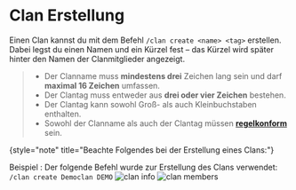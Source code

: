 # Clan Erstellung

Einen Clan kannst du mit dem Befehl `/clan create <name> <tag>` erstellen.
Dabei legst du einen Namen und ein Kürzel fest – das Kürzel wird später hinter den Namen der
Clanmitglieder angezeigt.

> - Der Clanname muss **mindestens drei** Zeichen lang sein und darf **maximal 16 Zeichen**
    umfassen.
> - Der Clantag muss entweder aus **drei oder vier Zeichen** bestehen.
> - Der Clantag kann sowohl Groß- als auch Kleinbuchstaben enthalten.
> - Sowohl der Clanname als auch der Clantag müssen **[regelkonform](rules.md)** sein.
>
{style="note" title="Beachte Folgendes bei der Erstellung eines Clans:"}

Beispiel
: Der folgende Befehl wurde zur Erstellung des Clans verwendet:\
`/clan create Democlan DEMO`
![clan info](clan-info-command.png)
![clan members](clan-members-tab.png)
